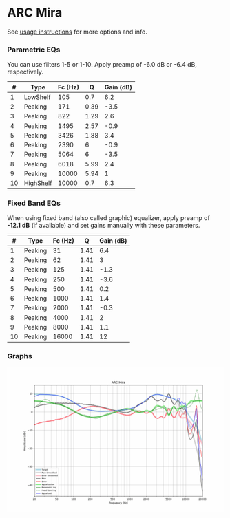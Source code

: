 # ARC Mira
See [usage instructions](https://github.com/jaakkopasanen/AutoEq#usage) for more options and info.

### Parametric EQs
You can use filters 1-5 or 1-10. Apply preamp of -6.0 dB or -6.4 dB, respectively.

|   # | Type      |   Fc (Hz) |    Q |   Gain (dB) |
|-----|-----------|-----------|------|-------------|
|   1 | LowShelf  |       105 | 0.7  |         6.2 |
|   2 | Peaking   |       171 | 0.39 |        -3.5 |
|   3 | Peaking   |       822 | 1.29 |         2.6 |
|   4 | Peaking   |      1495 | 2.57 |        -0.9 |
|   5 | Peaking   |      3426 | 1.88 |         3.4 |
|   6 | Peaking   |      2390 | 6    |        -0.9 |
|   7 | Peaking   |      5064 | 6    |        -3.5 |
|   8 | Peaking   |      6018 | 5.99 |         2.4 |
|   9 | Peaking   |     10000 | 5.94 |         1   |
|  10 | HighShelf |     10000 | 0.7  |         6.3 |

### Fixed Band EQs
When using fixed band (also called graphic) equalizer, apply preamp of **-12.1 dB** (if available) and set gains manually with these parameters.

|   # | Type    |   Fc (Hz) |    Q |   Gain (dB) |
|-----|---------|-----------|------|-------------|
|   1 | Peaking |        31 | 1.41 |         6.4 |
|   2 | Peaking |        62 | 1.41 |         3   |
|   3 | Peaking |       125 | 1.41 |        -1.3 |
|   4 | Peaking |       250 | 1.41 |        -3.6 |
|   5 | Peaking |       500 | 1.41 |         0.2 |
|   6 | Peaking |      1000 | 1.41 |         1.4 |
|   7 | Peaking |      2000 | 1.41 |        -0.3 |
|   8 | Peaking |      4000 | 1.41 |         2   |
|   9 | Peaking |      8000 | 1.41 |         1.1 |
|  10 | Peaking |     16000 | 1.41 |        12   |

### Graphs
![](./ARC%20Mira.png)
